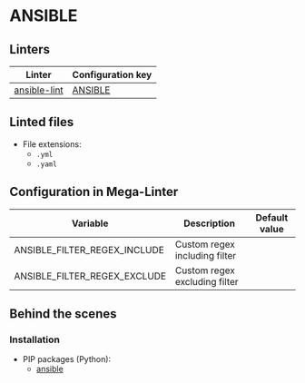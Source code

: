 <!-- markdownlint-disable MD003 MD020 MD033 MD041 -->
<!-- Generated by .automation/build.py, please do not update manually -->
<!-- Instead, update descriptor file at https://github.com/nvuillam/mega-linter/tree/master/megalinter/descriptors/ansible.yml -->
# ANSIBLE

## Linters

| Linter                                  | Configuration key                  |
|-----------------------------------------|------------------------------------|
| [ansible-lint](ansible_ansible_lint.md) | [ANSIBLE](ansible_ansible_lint.md) |

## Linted files

- File extensions:
  - `.yml`
  - `.yaml`

## Configuration in Mega-Linter

| Variable                     | Description                   | Default value |
|------------------------------|-------------------------------|---------------|
| ANSIBLE_FILTER_REGEX_INCLUDE | Custom regex including filter |               |
| ANSIBLE_FILTER_REGEX_EXCLUDE | Custom regex excluding filter |               |


## Behind the scenes

### Installation

- PIP packages (Python):
  - [ansible](https://pypi.org/project/ansible)
